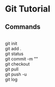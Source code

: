 # Git Tutorial

## Commands
<br/>
git init
<br/>
git add .
<br/>
git status
<br/>
git commit -m ""
<br/>
git checkout
<br/>
git pull
<br/>
git push -u
<br/>
git log

